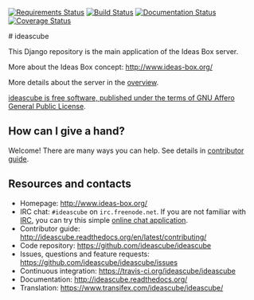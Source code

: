 [![Requirements Status](https://requires.io/github/ideascube/ideascube/requirements.svg?branch=master)](https://requires.io/github/ideascube/ideascube/requirements/?branch=master) [![Build Status](https://framagit.org/ideascube/ideascube/badges/master/build.svg)](https://framagit.org/ideascube/ideascube/commits/master) [![Documentation Status](http://readthedocs.org/projects/ideascube/badge/?version=latest)](http://ideascube.readthedocs.org/en/latest/?badge=latest) [![Coverage Status](https://coveralls.io/repos/ideascube/ideascube/badge.svg?branch=master&service=github)](https://coveralls.io/github/ideascube/ideascube?branch=master)

# ideascube

This Django repository is the main application of the Ideas Box server.

More about the Ideas Box concept: http://www.ideas-box.org/

More details about the server in the [overview](https://github.com/ideascube/ideascube/wiki/Server-Overview).

[ideascube is free software, published under the terms of GNU Affero General Public License](https://github.com/ideascube/ideascube/LICENSE.md).

## How can I give a hand?

Welcome! There are many ways you can help. See details in
[contributor guide](http://ideascube.readthedocs.org/en/latest/contributing/).

## Resources and contacts

* Homepage: http://www.ideas-box.org/
* IRC chat: `#ideascube` on `irc.freenode.net`. If you are not familiar with
  [IRC](https://en.wikipedia.org/wiki/Internet_Relay_Chat), you can try
  this simple [online chat application](https://kiwiirc.com/client/irc.freenode.net/?nick=new-user|?#ideascube).
* Contributor guide: http://ideascube.readthedocs.org/en/latest/contributing/
* Code repository: https://github.com/ideascube/ideascube
* Issues, questions and feature requests:
  https://github.com/ideascube/ideascube/issues
* Continuous integration: https://travis-ci.org/ideascube/ideascube
* Documentation: http://ideascube.readthedocs.org/
* Translation: https://www.transifex.com/ideascube/ideascube/
